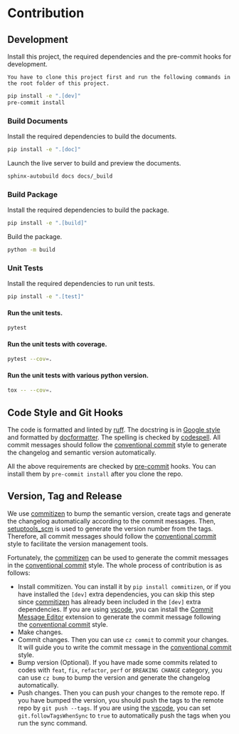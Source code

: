 # Contribution

## Development

Install this project, the required dependencies and the pre-commit hooks for development.

```note
You have to clone this project first and run the following commands in the root folder of this project.
```

```bash
pip install -e ".[dev]"
pre-commit install
```

### Build Documents

Install the required dependencies to build the documents.

```bash
pip install -e ".[doc]"
```

Launch the live server to build and preview the documents.

```bash
sphinx-autobuild docs docs/_build
```

### Build Package

Install the required dependencies to build the package.

```bash
pip install -e ".[build]"
```

Build the package.

```bash
python -m build
```

### Unit Tests

Install the required dependencies to run unit tests.

```bash
pip install -e ".[test]"
```

#### Run the unit tests.

```bash
pytest
```

#### Run the unit tests with coverage.

```bash
pytest --cov=.
```

#### Run the unit tests with various python version.

```bash
tox -- --cov=.
```

## Code Style and Git Hooks

The code is formatted and linted by [ruff](https://github.com/astral-sh/ruff). The docstring is in [Google style](https://sphinxcontrib-napoleon.readthedocs.io/en/latest/example_google.html) and formatted by [docformatter](https://github.com/PyCQA/docformatter). The spelling is checked by [codespell](https://github.com/codespell-project/codespell). All commit messages should follow the [conventional commit](https://www.conventionalcommits.org/en/v1.0.0/) style to generate the changelog and semantic version automatically.

All the above requirements are checked by [pre-commit](https://pre-commit.com/) hooks. You can install them by `pre-commit install` after you clone the repo.

## Version, Tag and Release

We use [commitizen](https://github.com/commitizen-tools/commitizen) to bump the semantic version, create tags and generate the changelog automatically according to the commit messages. Then, [setuptools_scm](https://github.com/pypa/setuptools_scm) is used to generate the version number from the tags. Therefore, all commit messages should follow the [conventional commit](https://www.conventionalcommits.org/en/v1.0.0/) style to facilitate the version management tools.

Fortunately, the [commitizen](https://github.com/commitizen-tools/commitizen) can be used to generate the commit messages in the [conventional commit](https://www.conventionalcommits.org/en/v1.0.0/) style. The whole process of contribution is as follows:

- Install commitizen. You can install it by `pip install commitizen`, or if you have installed the `[dev]` extra dependencies, you can skip this step since [commitizen](https://github.com/commitizen-tools/commitizen) has already been included in the `[dev]` extra dependencies. If you are using [vscode](https://code.visualstudio.com/), you can install the [Commit Message Editor](https://marketplace.visualstudio.com/items?itemName=adam-bender.commit-message-editor) extension to generate the commit message following the [conventional commit](https://www.conventionalcommits.org/en/v1.0.0/) style.
- Make changes.
- Commit changes. Then you can use `cz commit` to commit your changes. It will guide you to write the commit message in the [conventional commit](https://www.conventionalcommits.org/en/v1.0.0/) style.
- Bump version (Optional). If you have made some commits related to codes with `feat`, `fix`, `refactor`, `perf` or `BREAKING CHANGE` category, you can use `cz bump` to bump the version and generate the changelog automatically.
- Push changes. Then you can push your changes to the remote repo. If you have bumped the version, you should push the tags to the remote repo by `git push --tags`. If you are using the [vscode](https://code.visualstudio.com/), you can set `git.followTagsWhenSync` to `true` to automatically push the tags when you run the sync command.
